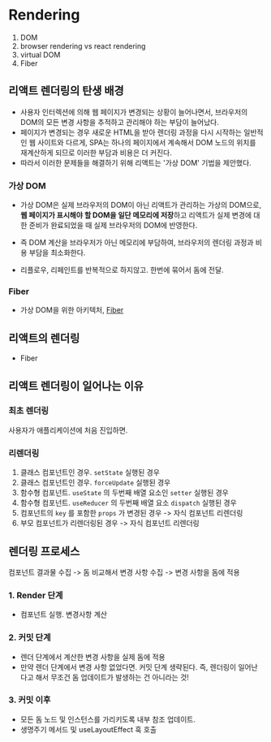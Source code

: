 # Rendering

1. DOM
2. browser rendering vs react rendering
3. virtual DOM
4. Fiber

## 리액트 렌더링의 탄생 배경

- 사용자 인터렉션에 의해 웹 페이지가 변경되는 상황이 늘어나면서, 브라우저의 DOM의 모든 변경 사항을 추적하고 관리해야 하는 부담이 늘어났다.
- 페이지가 변경되는 경우 새로운 HTML을 받아 렌더링 과정을 다시 시작하는 일반적인 웹 사이트와 다르게, SPA는 하나의 페이지에서 계속해서 DOM 노드의 위치를 재계산하게 되므로 이러한 부담과 비용은 더 커진다.
- 따라서 이러한 문제들을 해결하기 위해 리액트는 '가상 DOM' 기법을 제안했다.

### 가상 DOM

- 가상 DOM은 실제 브라우저의 DOM이 아닌 리액트가 관리하는 가상의 DOM으로, **웹 페이지가 표시해야 할 DOM을 일단 메모리에 저장**하고 리액트가 실제 변경에 대한 준비가 완료되었을 때 실제 브라우저의 DOM에 반영한다.
- 즉 DOM 계산을 브라우저가 아닌 메모리에 부담하여, 브라우저의 렌더링 과정과 비용 부담을 최소화한다.

- 리플로우, 리페인트를 반복적으로 하지않고. 한번에 묶어서 돔에 전달.

### Fiber

- 가상 DOM을 위한 아키텍처, [Fiber]()

## 리액트의 렌더링

- Fiber

## 리액트 렌더링이 일어나는 이유

### 최초 렌더링

사용자가 애플리케이션에 처음 진입하면.

### 리렌더링

1. 클래스 컴포넌트인 경우. `setState` 실행된 경우
2. 클래스 컴포넌트인 경우. `forceUpdate` 실행된 경우
3. 함수형 컴포넌트. `useState` 의 두번째 배열 요소인 `setter` 실행된 경우
4. 함수형 컴포넌트. `useReducer` 의 두번째 배열 요소 `dispatch` 실행된 경우
5. 컴포넌트의 `key` 를 포함한 `props` 가 변경된 경우 -> 자식 컴포넌트 리렌더링
6. 부모 컴포넌트가 리렌더링된 경우 -> 자식 컴포넌트 리렌더링

## 렌더링 프로세스

컴포넌트 결과물 수집 -> 돔 비교해서 변경 사항 수집 -> 변경 사항을 돔에 적용

### 1. Render 단계

- 컴포넌트 실행. 변경사항 계산

### 2. 커밋 단계

- 렌더 단계에서 계산한 변경 사항을 실제 돔에 적용
- 만약 렌더 단계에서 변경 사항 없었다면. 커밋 단계 생략된다. 즉, 렌더링이 일어난다고 해서 무조건 돔 업데이트가 발생하는 건 아니라는 것!

### 3. 커밋 이후

- 모든 돔 노드 및 인스턴스를 가리키도록 내부 참조 업데이트.
- 생명주기 메서드 및 useLayoutEffect 훅 호출
